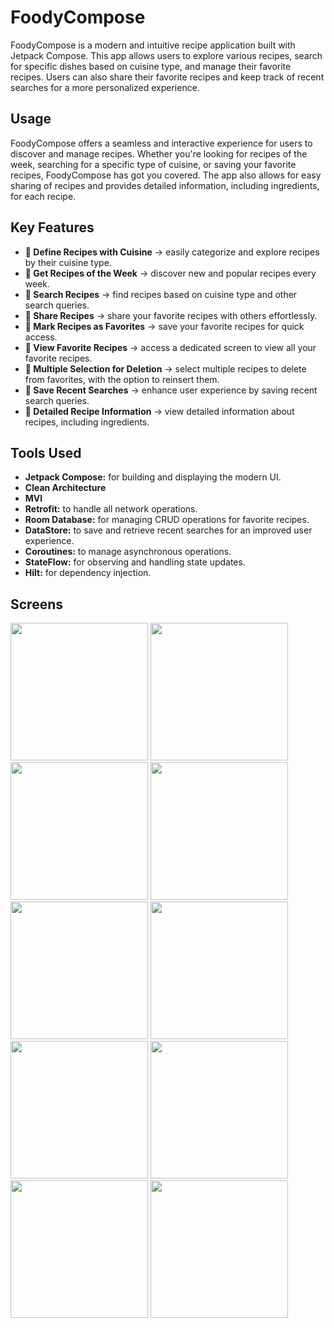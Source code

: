 # FoodyCompose

FoodyCompose is a modern and intuitive recipe application built with Jetpack Compose. This app allows users to explore various recipes, search for specific dishes based on cuisine type, and manage their favorite recipes. Users can also share their favorite recipes and keep track of recent searches for a more personalized experience.

## Usage

FoodyCompose offers a seamless and interactive experience for users to discover and manage recipes. Whether you're looking for recipes of the week, searching for a specific type of cuisine, or saving your favorite recipes, FoodyCompose has got you covered. The app also allows for easy sharing of recipes and provides detailed information, including ingredients, for each recipe.

## Key Features

 - **🔹 Define Recipes with Cuisine** &rarr; easily categorize and explore recipes by their cuisine type.
 - **🔹 Get Recipes of the Week** &rarr; discover new and popular recipes every week.
 - **🔹 Search Recipes** &rarr; find recipes based on cuisine type and other search queries.
 - **🔹 Share Recipes** &rarr; share your favorite recipes with others effortlessly.
 - **🔹 Mark Recipes as Favorites** &rarr; save your favorite recipes for quick access.
 - **🔹 View Favorite Recipes** &rarr; access a dedicated screen to view all your favorite recipes.
 - **🔹 Multiple Selection for Deletion** &rarr; select multiple recipes to delete from favorites, with the option to reinsert them.
 - **🔹 Save Recent Searches** &rarr; enhance user experience by saving recent search queries.
 - **🔹 Detailed Recipe Information** &rarr; view detailed information about recipes, including ingredients.

## Tools Used

- **Jetpack Compose:** for building and displaying the modern UI.
- **Clean Architecture**
- **MVI**
- **Retrofit:** to handle all network operations.
- **Room Database:** for managing CRUD operations for favorite recipes.
- **DataStore:** to save and retrieve recent searches for an improved user experience.
- **Coroutines:** to manage asynchronous operations.
- **StateFlow:** for observing and handling state updates.
- **Hilt:** for dependency injection.

## Screens

<img width="220" src="https://github.com/user-attachments/assets/0baf8615-4ac4-4883-90a7-c2f07c8698df"> <img width="220" src="https://github.com/user-attachments/assets/43490a85-f9e0-4b25-a74f-44953c29e528"> <img width="220" src="https://github.com/user-attachments/assets/d47007c9-bfa0-46e6-bb58-22f654852950"> <img width="220" src="https://github.com/user-attachments/assets/4649ef30-b64a-419a-a677-38aa70995506"> <img width="220" src="https://github.com/user-attachments/assets/27a86240-1e86-4df6-a299-339b90768cd6"> <img width="220" src="https://github.com/user-attachments/assets/62b7d3a5-5b30-414a-8e1f-92155902e052"> <img width="220" src="https://github.com/user-attachments/assets/968cb7d0-c7f6-4c98-b6c9-effb4949ede7"> <img width="220" src="https://github.com/user-attachments/assets/83cd01d9-4e61-4b8c-bd37-3cb23c8ce126"> <img width="220" src="https://github.com/user-attachments/assets/8f429aec-1112-4978-bf9c-56469d7c2722">
<img width="220" src="https://github.com/user-attachments/assets/91b556cf-f7d1-45af-9753-e31490e417e7">

